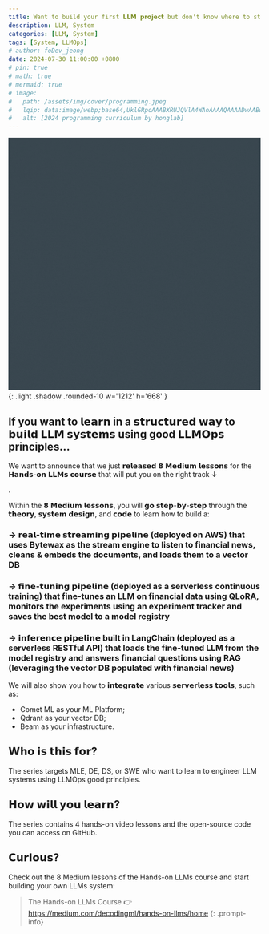 ```yaml
---
title: Want to build your first 𝗟𝗟𝗠 𝗽𝗿𝗼𝗷𝗲𝗰𝘁 but don't know where to start?
description: LLM, System
categories: [LLM, System]
tags: [System, LLMOps]
# author: foDev_jeong
date: 2024-07-30 11:00:00 +0800
# pin: true
# math: true
# mermaid: true
# image:
#   path: /assets/img/cover/programming.jpeg
#   lqip: data:image/webp;base64,UklGRpoAAABXRUJQVlA4WAoAAAAQAAAADwAABwAAQUxQSDIAAAARL0AmbZurmr57yyIiqE8oiG0bejIYEQTgqiDA9vqnsUSI6H+oAERp2HZ65qP/VIAWAFZQOCBCAAAA8AEAnQEqEAAIAAVAfCWkAALp8sF8rgRgAP7o9FDvMCkMde9PK7euH5M1m6VWoDXf2FkP3BqV0ZYbO6NA/VFIAAAA
#   alt: [2024 programming curriculum by honglab]
---
```


![ Architecture of LLM System ](/assets/img/llm/architecture-of-llm-system.gif){: .light .shadow .rounded-10 w='1212' h='668' }

## If you want to 𝗹𝗲𝗮𝗿𝗻 in a 𝘀𝘁𝗿𝘂𝗰𝘁𝘂𝗿𝗲𝗱 𝘄𝗮𝘆 to 𝗯𝘂𝗶𝗹𝗱 𝗟𝗟𝗠 𝘀𝘆𝘀𝘁𝗲𝗺𝘀 using good 𝗟𝗟𝗠𝗢𝗽𝘀 principles... 
 
We want to announce that we just 𝗿𝗲𝗹𝗲𝗮𝘀𝗲𝗱 𝟴 𝗠𝗲𝗱𝗶𝘂𝗺 𝗹𝗲𝘀𝘀𝗼𝗻𝘀 for the 𝗛𝗮𝗻𝗱𝘀-𝗼𝗻 𝗟𝗟𝗠𝘀 𝗰𝗼𝘂𝗿𝘀𝗲 that will put you on the right track ↓ 
 
. 
 
Within the 𝟴 𝗠𝗲𝗱𝗶𝘂𝗺 𝗹𝗲𝘀𝘀𝗼𝗻𝘀, you will 𝗴𝗼 𝘀𝘁𝗲𝗽-𝗯𝘆-𝘀𝘁𝗲𝗽 through the 𝘁𝗵𝗲𝗼𝗿𝘆, 𝘀𝘆𝘀𝘁𝗲𝗺 𝗱𝗲𝘀𝗶𝗴𝗻, and 𝗰𝗼𝗱𝗲 to learn how to build a: 
 
### → 𝗿𝗲𝗮𝗹-𝘁𝗶𝗺𝗲 𝘀𝘁𝗿𝗲𝗮𝗺𝗶𝗻𝗴 𝗽𝗶𝗽𝗲𝗹𝗶𝗻𝗲 (deployed on AWS) that uses Bytewax as the stream engine to listen to financial news, cleans & embeds the documents, and loads them to a vector DB 
 
### → 𝗳𝗶𝗻𝗲-𝘁𝘂𝗻𝗶𝗻𝗴 𝗽𝗶𝗽𝗲𝗹𝗶𝗻𝗲 (deployed as a serverless continuous training) that fine-tunes an LLM on financial data using QLoRA, monitors the experiments using an experiment tracker and saves the best model to a model registry 
 
### → 𝗶𝗻𝗳𝗲𝗿𝗲𝗻𝗰𝗲 𝗽𝗶𝗽𝗲𝗹𝗶𝗻𝗲 built in LangChain (deployed as a serverless RESTful API) that loads the fine-tuned LLM from the model registry and answers financial questions using RAG (leveraging the vector DB populated with financial news) 
 
We will also show you how to 𝗶𝗻𝘁𝗲𝗴𝗿𝗮𝘁𝗲 various 𝘀𝗲𝗿𝘃𝗲𝗿𝗹𝗲𝘀𝘀 𝘁𝗼𝗼𝗹𝘀, such as: 
- Comet ML as your ML Platform; 
- Qdrant as your vector DB; 
- Beam as your infrastructure. 
 
 
## 𝗪𝗵𝗼 𝗶𝘀 𝘁𝗵𝗶𝘀 𝗳𝗼𝗿? 
 
The series targets MLE, DE, DS, or SWE who want to learn to engineer LLM systems using LLMOps good principles. 
 
## 𝗛𝗼𝘄 𝘄𝗶𝗹𝗹 𝘆𝗼𝘂 𝗹𝗲𝗮𝗿𝗻? 
 
The series contains 4 hands-on video lessons and the open-source code you can access on GitHub. 
 
## 𝗖𝘂𝗿𝗶𝗼𝘂𝘀? 
 
Check out the 8 Medium lessons of the Hands-on LLMs course and start building your own LLMs system: 

> The Hands-on LLMs Course 👉 <https://medium.com/decodingml/hands-on-llms/home>
{: .prompt-info}

